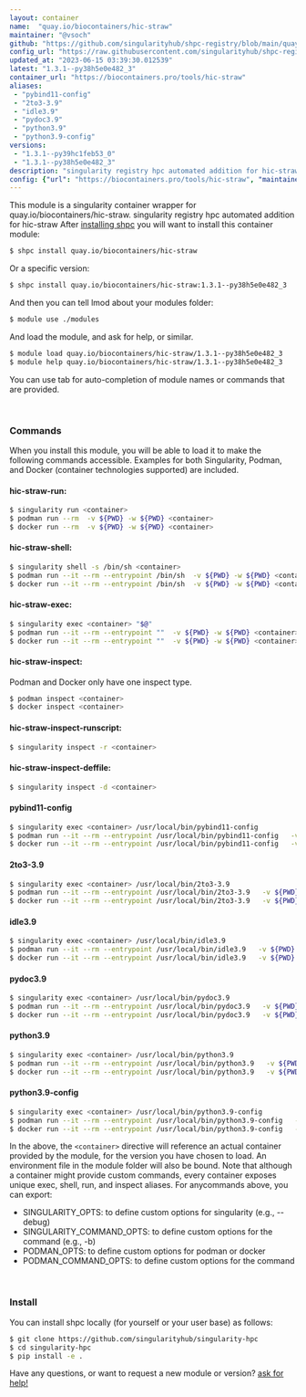```yaml
---
layout: container
name:  "quay.io/biocontainers/hic-straw"
maintainer: "@vsoch"
github: "https://github.com/singularityhub/shpc-registry/blob/main/quay.io/biocontainers/hic-straw/container.yaml"
config_url: "https://raw.githubusercontent.com/singularityhub/shpc-registry/main/quay.io/biocontainers/hic-straw/container.yaml"
updated_at: "2023-06-15 03:39:30.012539"
latest: "1.3.1--py38h5e0e482_3"
container_url: "https://biocontainers.pro/tools/hic-straw"
aliases:
 - "pybind11-config"
 - "2to3-3.9"
 - "idle3.9"
 - "pydoc3.9"
 - "python3.9"
 - "python3.9-config"
versions:
 - "1.3.1--py39hc1feb53_0"
 - "1.3.1--py38h5e0e482_3"
description: "singularity registry hpc automated addition for hic-straw"
config: {"url": "https://biocontainers.pro/tools/hic-straw", "maintainer": "@vsoch", "description": "singularity registry hpc automated addition for hic-straw", "latest": {"1.3.1--py38h5e0e482_3": "sha256:dfd1140240fe4fd58d94f81d6568ce883b22604ef31d8dd9aaecf236820fd788"}, "tags": {"1.3.1--py39hc1feb53_0": "sha256:5ae5c5519433b49a3380233146c62f4031cbbcba07101fd8d38d409abc0136d4", "1.3.1--py38h5e0e482_3": "sha256:dfd1140240fe4fd58d94f81d6568ce883b22604ef31d8dd9aaecf236820fd788"}, "docker": "quay.io/biocontainers/hic-straw", "aliases": {"pybind11-config": "/usr/local/bin/pybind11-config", "2to3-3.9": "/usr/local/bin/2to3-3.9", "idle3.9": "/usr/local/bin/idle3.9", "pydoc3.9": "/usr/local/bin/pydoc3.9", "python3.9": "/usr/local/bin/python3.9", "python3.9-config": "/usr/local/bin/python3.9-config"}}
---
```


This module is a singularity container wrapper for quay.io/biocontainers/hic-straw.
singularity registry hpc automated addition for hic-straw
After [installing shpc](#install) you will want to install this container module:


```bash
$ shpc install quay.io/biocontainers/hic-straw
```

Or a specific version:

```bash
$ shpc install quay.io/biocontainers/hic-straw:1.3.1--py38h5e0e482_3
```

And then you can tell lmod about your modules folder:

```bash
$ module use ./modules
```

And load the module, and ask for help, or similar.

```bash
$ module load quay.io/biocontainers/hic-straw/1.3.1--py38h5e0e482_3
$ module help quay.io/biocontainers/hic-straw/1.3.1--py38h5e0e482_3
```

You can use tab for auto-completion of module names or commands that are provided.

<br>

### Commands

When you install this module, you will be able to load it to make the following commands accessible.
Examples for both Singularity, Podman, and Docker (container technologies supported) are included.

#### hic-straw-run:

```bash
$ singularity run <container>
$ podman run --rm  -v ${PWD} -w ${PWD} <container>
$ docker run --rm  -v ${PWD} -w ${PWD} <container>
```

#### hic-straw-shell:

```bash
$ singularity shell -s /bin/sh <container>
$ podman run --it --rm --entrypoint /bin/sh  -v ${PWD} -w ${PWD} <container>
$ docker run --it --rm --entrypoint /bin/sh  -v ${PWD} -w ${PWD} <container>
```

#### hic-straw-exec:

```bash
$ singularity exec <container> "$@"
$ podman run --it --rm --entrypoint ""  -v ${PWD} -w ${PWD} <container> "$@"
$ docker run --it --rm --entrypoint ""  -v ${PWD} -w ${PWD} <container> "$@"
```

#### hic-straw-inspect:

Podman and Docker only have one inspect type.

```bash
$ podman inspect <container>
$ docker inspect <container>
```

#### hic-straw-inspect-runscript:

```bash
$ singularity inspect -r <container>
```

#### hic-straw-inspect-deffile:

```bash
$ singularity inspect -d <container>
```


#### pybind11-config

```bash
$ singularity exec <container> /usr/local/bin/pybind11-config
$ podman run --it --rm --entrypoint /usr/local/bin/pybind11-config   -v ${PWD} -w ${PWD} <container> -c " $@"
$ docker run --it --rm --entrypoint /usr/local/bin/pybind11-config   -v ${PWD} -w ${PWD} <container> -c " $@"
```


#### 2to3-3.9

```bash
$ singularity exec <container> /usr/local/bin/2to3-3.9
$ podman run --it --rm --entrypoint /usr/local/bin/2to3-3.9   -v ${PWD} -w ${PWD} <container> -c " $@"
$ docker run --it --rm --entrypoint /usr/local/bin/2to3-3.9   -v ${PWD} -w ${PWD} <container> -c " $@"
```


#### idle3.9

```bash
$ singularity exec <container> /usr/local/bin/idle3.9
$ podman run --it --rm --entrypoint /usr/local/bin/idle3.9   -v ${PWD} -w ${PWD} <container> -c " $@"
$ docker run --it --rm --entrypoint /usr/local/bin/idle3.9   -v ${PWD} -w ${PWD} <container> -c " $@"
```


#### pydoc3.9

```bash
$ singularity exec <container> /usr/local/bin/pydoc3.9
$ podman run --it --rm --entrypoint /usr/local/bin/pydoc3.9   -v ${PWD} -w ${PWD} <container> -c " $@"
$ docker run --it --rm --entrypoint /usr/local/bin/pydoc3.9   -v ${PWD} -w ${PWD} <container> -c " $@"
```


#### python3.9

```bash
$ singularity exec <container> /usr/local/bin/python3.9
$ podman run --it --rm --entrypoint /usr/local/bin/python3.9   -v ${PWD} -w ${PWD} <container> -c " $@"
$ docker run --it --rm --entrypoint /usr/local/bin/python3.9   -v ${PWD} -w ${PWD} <container> -c " $@"
```


#### python3.9-config

```bash
$ singularity exec <container> /usr/local/bin/python3.9-config
$ podman run --it --rm --entrypoint /usr/local/bin/python3.9-config   -v ${PWD} -w ${PWD} <container> -c " $@"
$ docker run --it --rm --entrypoint /usr/local/bin/python3.9-config   -v ${PWD} -w ${PWD} <container> -c " $@"
```



In the above, the `<container>` directive will reference an actual container provided
by the module, for the version you have chosen to load. An environment file in the
module folder will also be bound. Note that although a container
might provide custom commands, every container exposes unique exec, shell, run, and
inspect aliases. For anycommands above, you can export:

 - SINGULARITY_OPTS: to define custom options for singularity (e.g., --debug)
 - SINGULARITY_COMMAND_OPTS: to define custom options for the command (e.g., -b)
 - PODMAN_OPTS: to define custom options for podman or docker
 - PODMAN_COMMAND_OPTS: to define custom options for the command

<br>

### Install

You can install shpc locally (for yourself or your user base) as follows:

```bash
$ git clone https://github.com/singularityhub/singularity-hpc
$ cd singularity-hpc
$ pip install -e .
```

Have any questions, or want to request a new module or version? [ask for help!](https://github.com/singularityhub/singularity-hpc/issues)